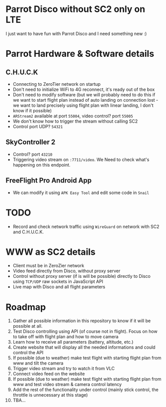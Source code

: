 # Parrot Disco without SC2 only on LTE

I just want to have fun with Parrot Disco and I need something new :)

# Parrot Hardware & Software details

## C.H.U.C.K

-   Connecting to ZeroTier network on startup
-   Don't need to initialize WiFi to 4G reconnect, it's ready out of the box
-   Don't need to modify software (but we will probably need to do this if we want to start flight plan instead of auto landing on connection lost - we want to land precisely using flight plan with linear landing, I don't know if it possible)
-   `ARStream2` available at port `55004`, video control? port `55005`
-   We don't know how to trigger the stream without calling SC2
-   Control port UDP? `54321`

## SkyController 2

-   Control? port `43210`
-   Triggering video stream on `:7711/video`. We Need to check what's happening on this endpoint.

## FreeFlight Pro Android App

-   We can modify it using `APK Easy Tool` and edit some code in `Snail`

# TODO

-   Record and check network traffic using `WireGuard` on network with SC2 and C.H.U.C.K.

# WWW as SC2 details

-   Client must be in ZeroZier network
-   Video feed directly from Disco, without proxy server
-   Control without proxy server (if is will be possible) directly to Disco using `TCP/UDP` raw sockets in JavaScript API
-   Live map with Disco and all flight parameters

# Roadmap

1. Gather all possible information in this repository to know if it will be possible at all.
2. Test Disco controlling using API (of course not in flight). Focus on how to take off with flight plan and how to move camera
3. Learn how to receive all parameters (battery, altitude, etc.)
4. Create website that will display all the needed informations and could control the API
5. If possible (due to weather) make test flight with starting flight plan from www and tilt the camera
6. Trigger video stream and try to watch it from VLC
7. Connect video feed on the website
8. If possible (due to weather) make test flight with starting flight plan from www and test video stream & camera control latency
9. Add the rest of the functionality under control (mainly stick control, the throttle is unnecessary at this stage)
10. TBA...

